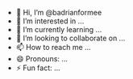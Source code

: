 - 👋 Hi, I’m @badrianformee
- 👀 I’m interested in ...
- 🌱 I’m currently learning ...
- 💞️ I’m looking to collaborate on ...
- 📫 How to reach me ...
- 😄 Pronouns: ...
- ⚡ Fun fact: ...

<!---
badrianformee/badrianformee is a ✨ special ✨ repository because its `README.md` (this file) appears on your GitHub profile.
You can click the Preview link to take a look at your changes.
--->
